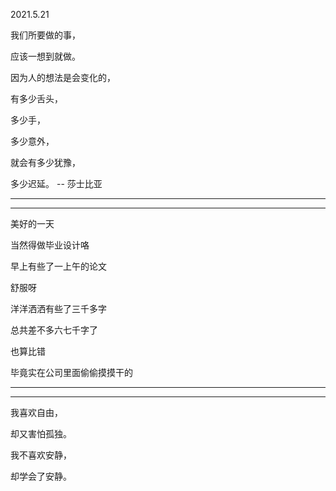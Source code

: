 2021.5.21

我们所要做的事，

应该一想到就做。

因为人的想法是会变化的，

有多少舌头，

多少手，

多少意外，

就会有多少犹豫，

多少迟延。 -- 莎士比亚

------------

--------

美好的一天

当然得做毕业设计咯

早上有些了一上午的论文

舒服呀

洋洋洒洒有些了三千多字

总共差不多六七千字了

也算比错

毕竟实在公司里面偷偷摸摸干的





-----

-------

我喜欢自由，

却又害怕孤独。

我不喜欢安静，

却学会了安静。